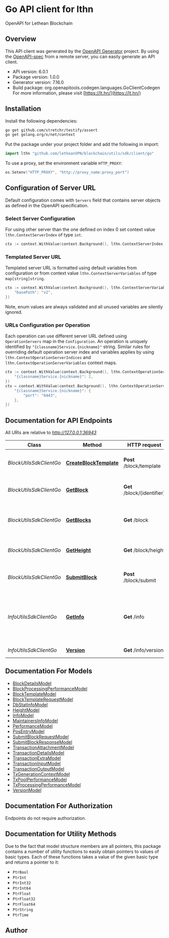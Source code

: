 # Go API client for lthn

OpenAPI for Lethean Blockchain

## Overview
This API client was generated by the [OpenAPI Generator](https://openapi-generator.tech) project.  By using the [OpenAPI-spec](https://www.openapis.org/) from a remote server, you can easily generate an API client.

- API version: 6.0.1
- Package version: 1.0.0
- Generator version: 7.16.0
- Build package: org.openapitools.codegen.languages.GoClientCodegen
For more information, please visit [https://lt.hn/](https://lt.hn/)

## Installation

Install the following dependencies:

```sh
go get github.com/stretchr/testify/assert
go get golang.org/x/net/context
```

Put the package under your project folder and add the following in import:

```go
import lthn "github.com/letheanVPN/blockchain/utils/sdk/client/go"
```

To use a proxy, set the environment variable `HTTP_PROXY`:

```go
os.Setenv("HTTP_PROXY", "http://proxy_name:proxy_port")
```

## Configuration of Server URL

Default configuration comes with `Servers` field that contains server objects as defined in the OpenAPI specification.

### Select Server Configuration

For using other server than the one defined on index 0 set context value `lthn.ContextServerIndex` of type `int`.

```go
ctx := context.WithValue(context.Background(), lthn.ContextServerIndex, 1)
```

### Templated Server URL

Templated server URL is formatted using default variables from configuration or from context value `lthn.ContextServerVariables` of type `map[string]string`.

```go
ctx := context.WithValue(context.Background(), lthn.ContextServerVariables, map[string]string{
	"basePath": "v2",
})
```

Note, enum values are always validated and all unused variables are silently ignored.

### URLs Configuration per Operation

Each operation can use different server URL defined using `OperationServers` map in the `Configuration`.
An operation is uniquely identified by `"{classname}Service.{nickname}"` string.
Similar rules for overriding default operation server index and variables applies by using `lthn.ContextOperationServerIndices` and `lthn.ContextOperationServerVariables` context maps.

```go
ctx := context.WithValue(context.Background(), lthn.ContextOperationServerIndices, map[string]int{
	"{classname}Service.{nickname}": 2,
})
ctx = context.WithValue(context.Background(), lthn.ContextOperationServerVariables, map[string]map[string]string{
	"{classname}Service.{nickname}": {
		"port": "8443",
	},
})
```

## Documentation for API Endpoints

All URIs are relative to *http://127.0.0.1:36943*

Class | Method | HTTP request | Description
------------ | ------------- | ------------- | -------------
*BlockUtilsSdkClientGo* | [**CreateBlockTemplate**](BlockUtilsSdkClientGo.md#createblocktemplate) | **Post** /block/template | Create a block template for mining
*BlockUtilsSdkClientGo* | [**GetBlock**](BlockUtilsSdkClientGo.md#getblock) | **Get** /block/{identifier} | Get a block by its hash or height (ID)
*BlockUtilsSdkClientGo* | [**GetBlocks**](BlockUtilsSdkClientGo.md#getblocks) | **Get** /block | Get one or more blocks, with optional pagination.
*BlockUtilsSdkClientGo* | [**GetHeight**](BlockUtilsSdkClientGo.md#getheight) | **Get** /block/height | Get the current blockchain height
*BlockUtilsSdkClientGo* | [**SubmitBlock**](BlockUtilsSdkClientGo.md#submitblock) | **Post** /block/submit | Submit a new block to the network
*InfoUtilsSdkClientGo* | [**GetInfo**](InfoUtilsSdkClientGo.md#getinfo) | **Get** /info | Get detailed information about the blockchain and daemon state
*InfoUtilsSdkClientGo* | [**Version**](InfoUtilsSdkClientGo.md#version) | **Get** /info/version | Get API version


## Documentation For Models

 - [BlockDetailsModel](BlockDetailsModel.md)
 - [BlockProcessingPerformanceModel](BlockProcessingPerformanceModel.md)
 - [BlockTemplateModel](BlockTemplateModel.md)
 - [BlockTemplateRequestModel](BlockTemplateRequestModel.md)
 - [DbStatInfoModel](DbStatInfoModel.md)
 - [HeightModel](HeightModel.md)
 - [InfoModel](InfoModel.md)
 - [MaintainersInfoModel](MaintainersInfoModel.md)
 - [PerformanceModel](PerformanceModel.md)
 - [PosEntryModel](PosEntryModel.md)
 - [SubmitBlockRequestModel](SubmitBlockRequestModel.md)
 - [SubmitBlockResponseModel](SubmitBlockResponseModel.md)
 - [TransactionAttachmentModel](TransactionAttachmentModel.md)
 - [TransactionDetailsModel](TransactionDetailsModel.md)
 - [TransactionExtraModel](TransactionExtraModel.md)
 - [TransactionInputModel](TransactionInputModel.md)
 - [TransactionOutputModel](TransactionOutputModel.md)
 - [TxGenerationContextModel](TxGenerationContextModel.md)
 - [TxPoolPerformanceModel](TxPoolPerformanceModel.md)
 - [TxProcessingPerformanceModel](TxProcessingPerformanceModel.md)
 - [VersionModel](VersionModel.md)


## Documentation For Authorization

Endpoints do not require authorization.


## Documentation for Utility Methods

Due to the fact that model structure members are all pointers, this package contains
a number of utility functions to easily obtain pointers to values of basic types.
Each of these functions takes a value of the given basic type and returns a pointer to it:

* `PtrBool`
* `PtrInt`
* `PtrInt32`
* `PtrInt64`
* `PtrFloat`
* `PtrFloat32`
* `PtrFloat64`
* `PtrString`
* `PtrTime`

## Author



